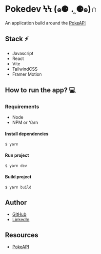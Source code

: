 # Pokedev ϞϞ (๑⚈ ․̫ ⚈๑)∩

An application build around the [PokeAPI](https://pokeapi.co/)

## Stack ⚡

- Javascript
- React
- Vite
- TailwindCSS
- Framer Motion

## How to run the app? 💻

### Requirements

- Node
- NPM or Yarn

#### Install dependencies

```sh
$ yarn
```

#### Run project

```sh
$ yarn dev
```

#### Build project

```sh
$ yarn build
```

## Author

- [GitHub](https://github.com/Nxrth-x)
- [LinkedIn](https://linkedin.com/in/lima-eder)

## Resources

- [PokeAPI](https://pokeapi.co/)
